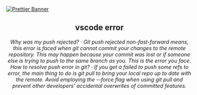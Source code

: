 [![Prettier Banner](https://unpkg.com/prettier-logo@1.0.3/images/prettier-banner-light.svg)](https://prettier.io)


<h2 align="center">vscode error</h2>

<p align="center">
  <em>
  Why was my push rejected?
    · Git push rejected non-fast-forward means, this error is faced when git cannot commit your changes to the remote repository. This may happen because 
your commit was lost or if someone else is trying to push to the same branch as you. This is the error you face.
  </em>
  <br />
  <em>
    How to resolve push error in git?
    · If you get a failed to push some refs to error, the main thing to do is git pull to bring your local repo up to date with the remote. Avoid employing the --force flag when using git pull and prevent other developers' accidental overwrites of committed features.
  </em>
  <br />
  <em>
     <a ![logo](https://github.com/trankez12/githubbackendreal/assets/152085291/ac30a1d8-df32-4666-8d13-7f1c2211b98f)

